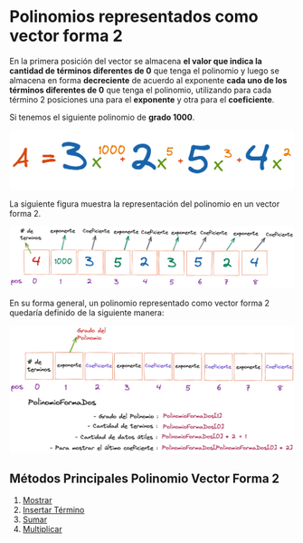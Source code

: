 # Polinomios representados como vector forma 2

En la primera posición del vector se almacena **el valor que indica la cantidad de términos diferentes de 0** que tenga el polinomio y luego se almacena en forma **decreciente** de acuerdo al exponente **cada uno de los términos diferentes de 0** que tenga el polinomio, utilizando para cada término 2 posiciones una para el **exponente** y otra para el **coeficiente**.

Si tenemos el siguiente polinomio de **grado 1000**.

![Ejemplo Polinomio Grado 1000](../../assets/polinomios/polinomio_7.png)

La siguiente figura muestra la representación del polinomio en un vector forma 2.

![Ejemplo Forma 2](../../assets/polinomios/polinomio_8.png)

En su forma general, un polinomio representado como vector forma 2 quedaría definido de la siguiente manera:

![Polinomio F2 Forma General ](../../assets/polinomios/polinomio_9.png)

## Métodos Principales Polinomio Vector Forma 2

1. [Mostrar](https://github.com/JohnFlorez25/estructura_datos_pcjic/blob/main/1.%20Polinomios/2.%20Vector%20Forma%202/mostrar.md)
2. [Insertar Término](https://github.com/JohnFlorez25/estructura_datos_pcjic/blob/main/1.%20Polinomios/2.%20Vector%20Forma%202/insertarTermino.md)
3. [Sumar](https://github.com/JohnFlorez25/estructura_datos_pcjic/blob/main/1.%20Polinomios/2.%20Vector%20Forma%202/sumar.md)
4. [Multiplicar](https://github.com/JohnFlorez25/estructura_datos_pcjic/blob/main/1.%20Polinomios/2.%20Vector%20Forma%202/multiplicar.md)
